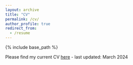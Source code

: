 ```yaml
---
layout: archive
title: "CV"
permalink: /cv/
author_profile: true
redirect_from:
  - /resume
---
```


{% include base_path %}

Please find my current CV [here](/files/CV_Dr._Laura_Isabelle_Klatt_03_23_ENG.pdf) - last updated: March 2024